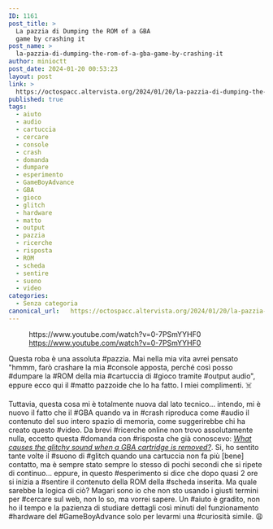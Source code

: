 ```yaml
---
ID: 1161
post_title: >
  La pazzia di Dumping the ROM of a GBA
  game by crashing it
post_name: >
  la-pazzia-di-dumping-the-rom-of-a-gba-game-by-crashing-it
author: minioctt
post_date: 2024-01-20 00:53:23
layout: post
link: >
  https://octospacc.altervista.org/2024/01/20/la-pazzia-di-dumping-the-rom-of-a-gba-game-by-crashing-it/
published: true
tags:
  - aiuto
  - audio
  - cartuccia
  - cercare
  - console
  - crash
  - domanda
  - dumpare
  - esperimento
  - GameBoyAdvance
  - GBA
  - gioco
  - glitch
  - hardware
  - matto
  - output
  - pazzia
  - ricerche
  - risposta
  - ROM
  - scheda
  - sentire
  - suono
  - video
categories:
  - Senza categoria
canonical_url:   https://octospacc.altervista.org/2024/01/20/la-pazzia-di-dumping-the-rom-of-a-gba-game-by-crashing-it/
---
```

<!-- wp:embed {"url":"https://www.youtube.com/watch?v=0-7PSmYYHF0","type":"video","providerNameSlug":"youtube","responsive":true,"className":"wp-embed-aspect-16-9 wp-has-aspect-ratio"} -->
<figure class="wp-block-embed is-type-video is-provider-youtube wp-block-embed-youtube wp-embed-aspect-16-9 wp-has-aspect-ratio"><div class="wp-block-embed__wrapper">
https://www.youtube.com/watch?v=0-7PSmYYHF0
</div><figcaption class="wp-element-caption"><a href="https://www.youtube.com/watch?v=0-7PSmYYHF0">https://www.youtube.com/watch?v=0-7PSmYYHF0</a></figcaption></figure>
<!-- /wp:embed -->

<!-- wp:paragraph -->
<p></p>
<!-- /wp:paragraph -->

<!-- wp:paragraph -->
<p>Questa roba è una assoluta #pazzia. Mai nella mia vita avrei pensato "hmmm, farò crashare la mia #console apposta, perché così posso #dumpare la #ROM della mia #cartuccia di #gioco tramite #output audio", eppure ecco qui il #matto pazzoide che lo ha fatto. I miei complimenti. ☠️</p>
<!-- /wp:paragraph -->

<!-- wp:paragraph -->
<p>Tuttavia, questa cosa mi è totalmente nuova dal lato tecnico... intendo, mi è nuovo il fatto che il #GBA quando va in #crash riproduca come #audio il contenuto del suo intero spazio di memoria, come suggerirebbe chi ha creato questo #video. Da brevi #ricerche online non trovo assolutamente nulla, eccetto questa #domanda con #risposta che già conoscevo: <a href="https://gaming.stackexchange.com/questions/397106/what-causes-the-glitchy-sound-when-a-gba-cartridge-is-removed"><em>What causes the glitchy sound when a GBA cartridge is removed?</em></a>. Si, ho sentito tante volte il #suono di #glitch quando una cartuccia non fa più [bene] contatto, ma è sempre stato sempre lo stesso di pochi secondi che si ripete di continuo... eppure, in questo #esperimento si dice che dopo quasi 2 ore si inizia a #sentire il contenuto della ROM della #scheda inserita. Ma quale sarebbe la logica di ciò? Magari sono io che non sto usando i giusti termini per #cercare sul web, non lo so, ma vorrei sapere. Un #aiuto è gradito, non ho il tempo e la pazienza di studiare dettagli così minuti del funzionamento #hardware del #GameBoyAdvance solo per levarmi una #curiosità simile. 😩️</p>
<!-- /wp:paragraph -->